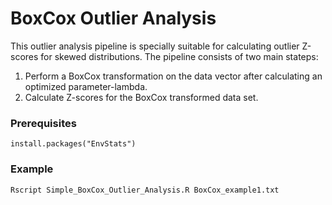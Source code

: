 # BoxCox Outlier Analysis #

This outlier analysis pipeline is specially suitable for calculating outlier Z-scores for skewed distributions. The pipeline consists of
two main stateps:

1. Perform a BoxCox transformation on the data vector after calculating an optimized parameter-lambda.
2. Calculate Z-scores for the BoxCox transformed data set.

### Prerequisites ###

```
install.packages("EnvStats")
```

### Example ###

```
Rscript Simple_BoxCox_Outlier_Analysis.R BoxCox_example1.txt
```
